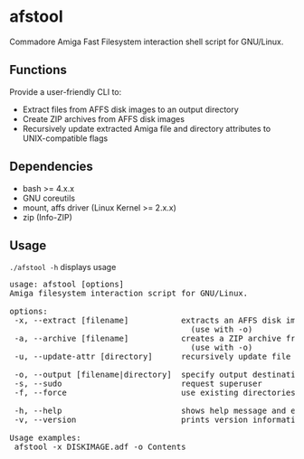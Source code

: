 # afstool

Commadore Amiga Fast Filesystem interaction shell script for GNU/Linux.

## Functions

Provide a user-friendly CLI to:

- Extract files from AFFS disk images to an output directory
- Create ZIP archives from AFFS disk images
- Recursively update extracted Amiga file and directory attributes to UNIX-compatible flags

## Dependencies

- bash >= 4.x.x
- GNU coreutils
- mount, affs driver (Linux Kernel >= 2.x.x)
- zip (Info-ZIP)

## Usage

`./afstool -h` displays usage

<pre>
usage: afstool [options]
Amiga filesystem interaction script for GNU/Linux.

options:
 -x, --extract [filename]           extracts an AFFS disk image
                                      (use with -o)
 -a, --archive [filename]           creates a ZIP archive from an AFFS disk image
                                      (use with -o)
 -u, --update-attr [directory]      recursively update file attributes

 -o, --output [filename|directory]  specify output destination
 -s, --sudo                         request superuser
 -f, --force                        use existing directories and overwrite existing files

 -h, --help                         shows help message and exits
 -v, --version                      prints version information and exits

Usage examples:
 afstool -x DISKIMAGE.adf -o Contents
</pre>

